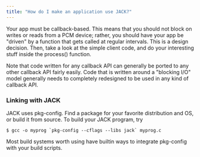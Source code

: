 ```yaml
---
title: "How do I make an application use JACK?"
---
```


Your app must be callback-based. This means that you should not block on
writes or reads from a PCM device; rather, you should have your app be
"driven" by a function that gets called at regular intervals. This is a design
decision. Then, take a look at the simple client code, and do your interesting
stuff inside the process() function.

Note that code written for any callback API can generally be ported to any
other callback API fairly easily. Code that is written around a "blocking I/O"
model generally needs to completely redesigned to be used in any kind of
callback API.

### Linking with JACK

JACK uses pkg-config. Find a package for your favorite distribution and OS, or
build it from source. To build your JACK program, try



    $ gcc -o myprog `pkg-config --cflags --libs jack` myprog.c


Most build systems worth using have builtin ways to integrate pkg-config with
your build scripts.

